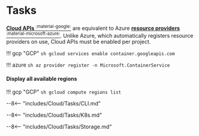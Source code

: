 # Tasks

[**Cloud APIs** <sup>:material-google:</sup>](https://cloud.google.com/apis) are equivalent to Azure [**resource providers** <sup>:material-microsoft-azure:</sup>](https://docs.microsoft.com/en-us/azure/azure-resource-manager/management/azure-services-resource-providers).
Unlike Azure, which automatically registers resource providers on use, Cloud APIs must be enabled per project.

!!! gcp "GCP"
    ```sh
    gcloud services enable container.googleapis.com
    ```

!!! azure
    ```sh
    az provider register -n Microsoft.ContainerService
    ```


#### Display all available regions

!!! gcp "GCP"
    ```sh
    gcloud compute regions list
    ```

--8<-- "includes/Cloud/Tasks/CLI.md"

--8<-- "includes/Cloud/Tasks/K8s.md"

--8<-- "includes/Cloud/Tasks/Storage.md"